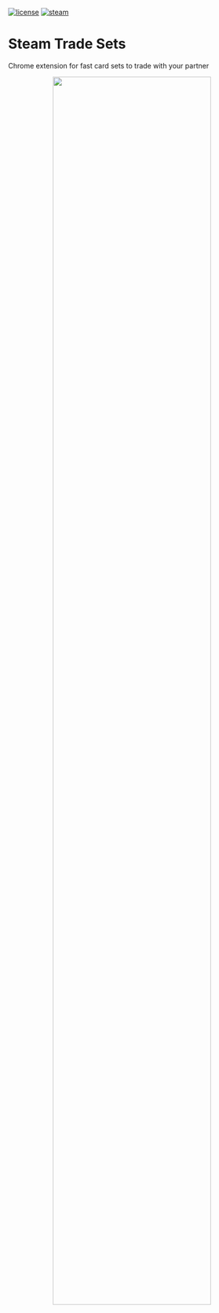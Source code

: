 [![license](https://img.shields.io/npm/l/steam-market-manager.svg?style=flat-square)](https://github.com/SeJIya/Steam-Trade-Sets/blob/master/LICENSE)
[![steam](https://img.shields.io/badge/steam-donate-green.svg?style=flat-square)](https://steamcommunity.com/tradeoffer/new/?partner=54149780&token=svR3dNOY)

# Steam Trade Sets
Chrome extension for fast card sets to trade with your partner
<p align="center">
  <img width="80%" height="80%" src="https://github.com/SeJIya/Steam-Trade-Sets/blob/master/img/trade,gif">
</p>
